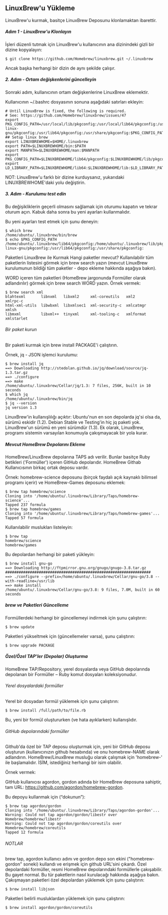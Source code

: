 ## LinuxBrew'u Yükleme
LinuxBrew'u kurmak, basitçe LinuxBrew Deposunu klonlamaktan ibarettir.

##### Adım 1 - LinuxBrew'u Klonlayın
İşleri düzenli tutmak için LinuxBrew'u kullanıcının ana dizinindeki gizli bir dizine kopyalayın:
```
$ git clone https://github.com/Homebrew/linuxbrew.git ~/.linuxbrew
```
Ancak başka herhangi bir dizin de aynı şekilde çalışır.

##### 2. Adım - Ortam değişkenlerini güncelleyin
Sonraki adım, kullanıcının ortam değişkenlerine LinuxBrew eklemektir.

Kullanıcının ~/.bashrc dosyasının sonuna aşağıdaki satırları ekleyin:
```
# Until LinuxBrew is fixed, the following is required.
# See: https://github.com/Homebrew/linuxbrew/issues/47
export PKG_CONFIG_PATH=/usr/local/lib/pkgconfig:/usr/local/lib64/pkgconfig:/usr/lib64/pkgconfig:/usr/lib/pkgconfig:/usr/lib/x86_64-linux-gnu/pkgconfig:/usr/lib64/pkgconfig:/usr/share/pkgconfig:$PKG_CONFIG_PATH
## Setup linux brew
export LINUXBREWHOME=$HOME/.linuxbrew
export PATH=$LINUXBREWHOME/bin:$PATH
export MANPATH=$LINUXBREWHOME/man:$MANPATH
export PKG_CONFIG_PATH=$LINUXBREWHOME/lib64/pkgconfig:$LINUXBREWHOME/lib/pkgconfig:$PKG_CONFIG_PATH
export LD_LIBRARY_PATH=$LINUXBREWHOME/lib64:$LINUXBREWHOME/lib:$LD_LIBRARY_PATH
```
NOT: LinuxBrew'u farklı bir dizine kurduysanız, yukarıdaki LINUXBREWHOME'daki yolu değiştirin.

##### 3. Adım - Kurulumu test edin
Bu değişikliklerin geçerli olmasını sağlamak için oturumu kapatın ve tekrar oturum açın. Kabuk daha sonra bu yeni ayarları kullanmalıdır.

Bu yeni ayarları test etmek için şunu deneyin:
```
$ which brew
/home/ubuntu/.linuxbrew/bin/brew
$ echo $PKG_CONFIG_PATH
/home/ubuntu/.linuxbrew/lib64/pkgconfig:/home/ubuntu/.linuxbrew/lib/pkgconfig:/usr/local/lib/pkgconfig:/usr/local/lib64/pkgconfig:/usr/lib64/pkgconfig:/usr/lib/pkgconfig:/usr/lib/x86_64-linux-gnu/pkgconfig:/usr/lib64/pkgconfig:/usr/share/pkgconfig:
```
Paketleri LinuxBrew ile Kurmak
Hangi paketler mevcut?
Kullanılabilir tüm paketlerin listesini görmek için brew search yazın (mevcut LinuxBrew kurulumunun bildiği tüm paketler - depo ekleme hakkında aşağıya bakın).

WORD içeren tüm paketleri (HomeBrew jargonunda Formüller olarak adlandırılır) görmek için brew search WORD yazın. Örnek vermek:
```
$ brew search xml
blahtexml       libnxml   libxml2     xml-coreutils   xml2        xmlrpc-c
html-xml-utils  libwbxml  libxmlsec1  xml-security-c  xmlcatmgr   xmlsh
libmxml         libxml++  tinyxml     xml-tooling-c   xmlformat   xmlstarlet
```
###### Bir paket kurun
Bir paketi kurmak için brew install PACKAGE'i çalıştırın.

Örnek, jq - JSON işlemci kurulumu:
```
$ brew install jq
==> Downloading http://stedolan.github.io/jq/download/source/jq-1.3.tar.gz
==> ./configure
==> make
/home/ubuntu/.linuxbrew/Cellar/jq/1.3: 7 files, 256K, built in 10 seconds
$ which jq
/home/ubuntu/.linuxbrew/bin/jq
$ jq --version
jq version 1.3
```
LinuxBrew'in kullanışlılığı açıktır: Ubuntu'nun en son depolarda jq'si olsa da, sürümü eskidir (1.2). Debian Stable ve Testing'in hiç jq paketi yok. LinuxBrew'un sürümü en yeni sürümdür (1.3). Ek olarak, LinuxBrew, programı sistemin varsayılan konumuyla çakışmayacak bir yola kurar.

##### Mevcut HomeBrew Depolarını Ekleme
HomeBrew/LinuxBrew depolarına TAPS adı verilir. Bunlar basitçe Ruby betikleri ('Formüller') içeren GitHub depolarıdır. HomeBrew Githab Kullanıcısının birkaç ortak deposu vardır.

Örnek: homebrew-science deposunu (birçok faydalı açık kaynaklı bilimsel programı içerir) ve HomeBrew-Games deposunu eklemek:
```
$ brew tap homebrew/science
Cloning into '/home/ubuntu/.linuxbrew/Library/Taps/homebrew-science'...
Tapped 237 formula
$ brew tap homebrew/games
Cloning into '/home/ubuntu/.linuxbrew/Library/Taps/homebrew-games'...
Tapped 57 formula
```
Kullanılabilir muslukları listeleyin:
```
$ brew tap
homebrew/science
homebrew/games
```
Bu depolardan herhangi bir paketi yükleyin:
```
$ brew install gnu-go
==> Downloading http://ftpmirror.gnu.org/gnugo/gnugo-3.8.tar.gz
#################################################################
==> ./configure --prefix=/home/ubuntu/.linuxbrew/Cellar/gnu-go/3.8 --with-readline=/usr/lib
==> make install
/home/ubuntu/.linuxbrew/Cellar/gnu-go/3.8: 9 files, 7.0M, built in 60 seconds
```
##### brew ve Paketleri Güncelleme
Formüllerdeki herhangi bir güncellemeyi indirmek için şunu çalıştırın:
```
$ brew update
```
Paketleri yükseltmek için (güncellemeler varsa), şunu çalıştırın:
```
$ brew upgrade PACKAGE
```
##### Özel/Özel TAP'ler (Depolar) Oluşturma
HomeBrew TAP/Repository, yerel dosyalarda veya GitHub depolarında depolanan bir Formüller – Ruby komut dosyaları koleksiyonudur.

###### Yerel dosyalardaki formüller
Yerel bir dosyadan formül yüklemek için şunu çalıştırın:
```
$ brew install /full/path/to/file.rb
```
Bu, yeni bir formül oluştururken (ve hata ayıklarken) kullanışlıdır.

###### GitHub depolarındaki formüller
Github'da özel bir TAP deposu oluşturmak için, yeni bir GitHub deposu oluşturun (kullanıcınızın github hesabında) ve onu homebrew-NAME olarak adlandırın. HomeBrew/LinuxBrew musluğu olarak çalışmak için 'homebrew-' ile başlamalıdır. İSİM, istediğiniz herhangi bir isim olabilir.

Örnek vermek:

GitHub kullanıcısı agordon, gordon adında bir HomeBrew deposuna sahiptir, tam URL: https://github.com/agordon/homebrew-gordon.

Bu depoyu kullanmak için (“dokunun”):
```
$ brew tap agordon/gordon
Cloning into '/home/ubuntu/.linuxbrew/Library/Taps/agordon-gordon'...
Warning: Could not tap agordon/gordon/libestr over Homebrew/homebrew/libestr
Warning: Could not tap agordon/gordon/coreutils over Homebrew/homebrew/coreutils
Tapped 12 formula
```
###### NOTLAR

brew tap, agordon kullanıcı adını ve gordon depo son ekini ("homebrew-gordon" soneki) kullandı ve erişmek için github URL'sini çıkardı.
Özel depolardaki formüller, resmi HomeBrew depolarındaki formüllerle çakışabilir. Bu gayet normal. Bu tür paketlerin nasıl kurulacağı hakkında aşağıya bakın.
Çakışmayan paketleri özel depolardan yüklemek için şunu çalıştırın:
```
$ brew install libjson
```
Paketleri belirli musluklardan yüklemek için şunu çalıştırın:
```
$ brew install agordon/gordon/coreutils
```
